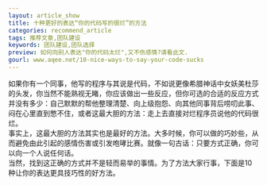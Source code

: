 ```yaml
---
layout: article_show
title: 十种更好的表达“你的代码写的很烂”的方法
categories: recommend_article
tags: 推荐文章,团队建设
keywords: 团队建设,团队选择
preview: 如何向别人表达"你的代码太烂",又不伤感情?请看此文.
gourl: www.aqee.net/10-nice-ways-to-say-your-code-sucks
---
```


如果你有一个同事，他写的程序与其说是代码，不如说更像希腊神话中女妖美杜莎的头发，你当然不能熟视无睹，你应该做出一些反应，但你可选的合适的反应方式并没有多少：自己默默的帮他整理清楚、向上级抱怨、向其他同事背后唠叨此事、闷在心里直到憋不住，或者这最大胆的方法：走上去直接对烂程序员说他的代码很烂。
<br/>
事实上，这最大胆的方法其实也是最好的方法。大多时候，你可以做的巧妙些，从而避免由此引起的感情伤害或引发咆哮比赛。就像一句古话：只要方式正确，你可以向一个人说任何话。
<br/>
当然，找到这正确的方式并不是轻而易举的事情。为了方法大家行事，下面是10种让你的表达更具技巧性的好方法。
<br/>